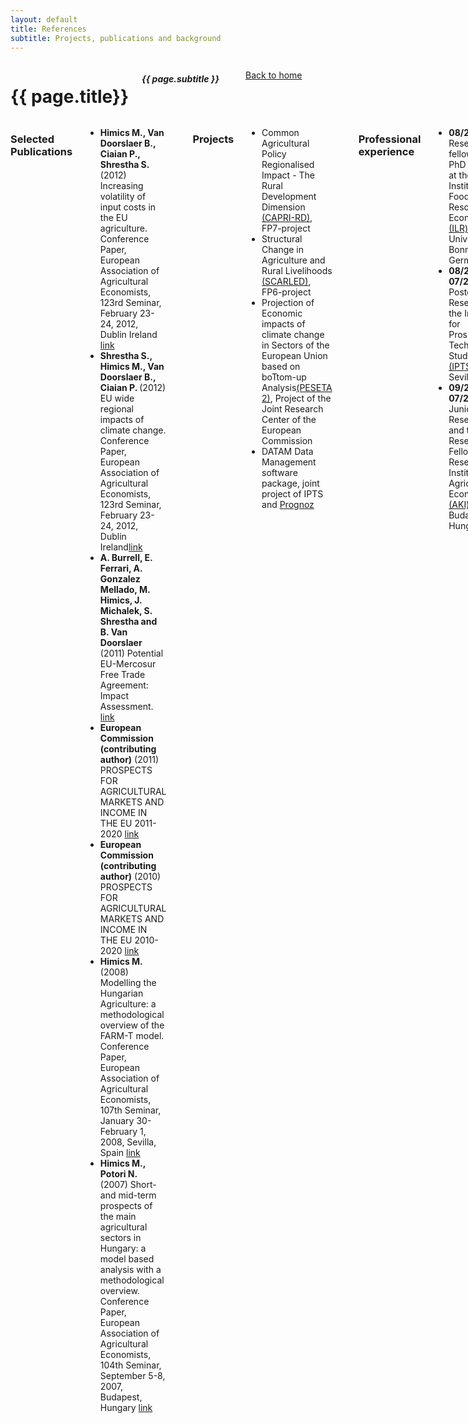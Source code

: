 ```yaml
---
layout: default
title: References
subtitle: Projects, publications and background
---
```


<div class="sixteen columns">


<h1>{{ page.title}}</h1>
<h5>{{ page.subtitle }}</h5>
<hr />

 <p> <a href="http://trialsolution.github.com">Back to home</a> </p>
</div>




<div class="sixteen columns">
<h3>Selected Publications</h3>

<ul>
<li> <strong> Himics M., Van Doorslaer B., Ciaian P., Shrestha S.</strong> (2012) Increasing volatility of input costs in the EU agriculture. Conference Paper, European Association of Agricultural Economists, 123rd Seminar, February 23-24, 2012, Dublin Ireland <a href="http://purl.umn.edu/122531" target="_blank">link</a></li>
	
<li> <strong> Shrestha S., Himics M., Van Doorslaer B., Ciaian P. </strong> (2012) EU wide regional impacts of climate change. Conference Paper, European Association of Agricultural Economists, 123rd Seminar, February 23-24, 2012, Dublin Ireland<a href="http://purl.umn.edu/122546" target="_blank">link</a></li>

<li> <strong> A. Burrell, E. Ferrari, A. Gonzalez Mellado, M. Himics, J. Michalek, S. Shrestha and B. Van Doorslaer </strong> (2011) Potential EU-Mercosur Free Trade Agreement: Impact Assessment. <a href="http://ipts.jrc.ec.europa.eu/publications/pub.cfm?id=4819" target="_blank">link</a></li>

<li> <strong> European Commission (contributing author)</strong> (2011) PROSPECTS FOR AGRICULTURAL MARKETS AND INCOME IN THE EU 2011-2020 <a href="http://ec.europa.eu/agriculture/publi/caprep/prospects2011/fullrep_en.pdf" target="_blank">link</a></li>

<li> <strong> European Commission (contributing author)</strong> (2010) PROSPECTS FOR AGRICULTURAL MARKETS AND INCOME IN THE EU 2010-2020 <a href="http://ec.europa.eu/agriculture/publi/caprep/prospects2010/fullrep_en.pdf" target="_blank">link</a></li>

<li> <strong> Himics M. </strong> (2008) Modelling the Hungarian Agriculture: a methodological overview of the FARM-T model. Conference Paper, European Association of Agricultural Economists, 107th Seminar, January 30-February 1, 2008, Sevilla, Spain <a href="http://purl.umn.edu/6697" target="_blank">link</a></li>

<li> <strong> Himics M., Potori N. </strong> (2007) Short- and mid-term prospects of the main agricultural sectors in Hungary: a model based analysis with a methodological overview. Conference Paper, European Association of Agricultural Economists, 104th Seminar, September 5-8, 2007, Budapest, Hungary <a href="http://purl.umn.edu/7844" target="_blank">link</a></li>

</ul>


 <hr/>





<h3>Projects</h3>

<ul>
<li> Common Agricultural Policy Regionalised Impact - The Rural Development Dimension <a href="http://www.ilr.uni-bonn.de/agpo/rsrch/capri-rd/caprird_e.htm" target="_blank">(CAPRI-RD)</a>, FP7-project </li>
<li> Structural Change in Agriculture and Rural Livelihoods <a href="http://scarled.eu/" target="_blank">(SCARLED)</a>, FP6-project </li>
<li> Projection of Economic impacts of climate change in Sectors of the European Union based on boTtom-up Analysis<a href="http://139.191.1.75/peseta/" target="_blank">(PESETA 2)</a>, Project of the Joint Research Center of the European Commission </li>
<li> DATAM Data Management software package, joint project of IPTS and <a href="http://www.prognoz.com/en/index.php" target="_blank">Prognoz</a> </li>

</ul>

<hr/>




<h3>Professional experience</h3>

<ul>
	    <li><strong>08/2012-  </strong>	Research fellow and PhD student at the Institute for Food and Resource Economics <a href="http://www.ilr.uni-bonn.de/agpo/agpo_e.htm" target="_blank">(ILR)</a> at University of Bonn, Germany</li>
		<li><strong>08/2009-07/2012  </strong> Postdoc. Researcher at the Institute for Prospective Technological Studies <a href="http://agrilife.jrc.ec.europa.eu/agritrade.html" target="_blank">(IPTS)</a> in Seville, Spain   </li>
	    <li><strong>09/2003-07/2009  </strong> Junior Researcher and then Research Fellow at the Research Institute for Agricultural Economics <a href="http://www.aki.gov.hu" target="_blank">(AKI)</a> in Budapest, Hungary</li>
</ul>

<hr/>

</div>

<!-- End Document


<h3>Education</h3>

  <TABLE>
      <TR ALIGN=LEFT>
	  	<TD>ongoing        </TD>
		<TD>PhD studies in agricultural economics at University of Bonn, Germany</TD>
	  </TR>
	  <TR ALIGN=LEFT>
	  	<TD>2003           </TD>
		<TD>MSC in mathematics at University of Debrecen, Hungary</TD>
	  </TR>
   </TABLE>

 <hr/>

</div>

 -->

